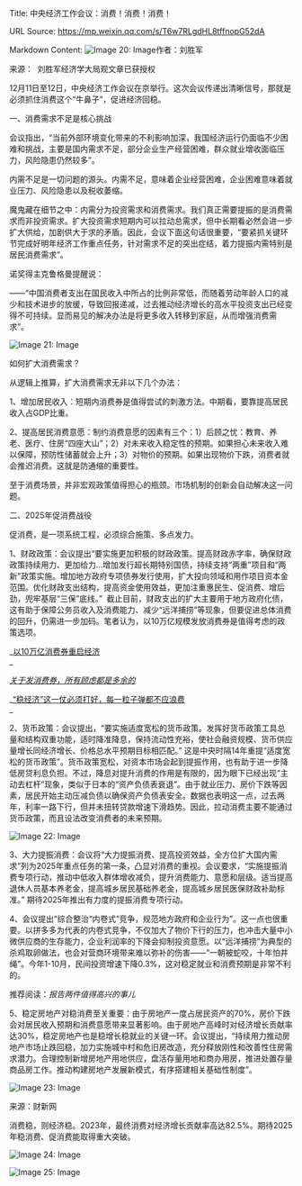 Title: 中央经济工作会议：消费！消费！消费！

URL Source: https://mp.weixin.qq.com/s/T6w7RLgdHL8tffnopG52dA

Markdown Content:
![Image 20: Image](https://mmbiz.qpic.cn/mmbiz_jpg/GR8gCXpnvVTvpTooj9ichCuEhnTNLqvoUGojfxKgiausCMg2kGltdMUKTYAxyibhPcHWNftpnbEWcEciabKtAaNybA/640?wx_fmt=jpeg&from=appmsg&wxfrom=5&wx_lazy=1&wx_co=1&tp=webp)作者：刘胜军

来源：  刘胜军经济学大局观文章已获授权

12月11日至12日，中央经济工作会议在京举行。这次会议传递出清晰信号，那就是必须抓住消费这个“牛鼻子”，促进经济回稳。

一、消费需求不足是核心挑战

会议指出，“当前外部环境变化带来的不利影响加深，我国经济运行仍面临不少困难和挑战，主要是国内需求不足，部分企业生产经营困难，群众就业增收面临压力，风险隐患仍然较多”。  

内需不足是一切问题的源头。内需不足，意味着企业经营困难，企业困难意味着就业压力、风险隐患以及税收萎缩。

魔鬼藏在细节之中：内需分为投资需求和消费需求。我们真正需要提振的是消费需求而非投资需求。扩大投资需求短期内可以拉动总需求，但中长期看必然会进一步扩大供给，加剧供大于求的矛盾。因此，会议下面这句话很重要，“要紧抓关键环节完成好明年经济工作重点任务，针对需求不足的突出症结，着力提振内需特别是居民消费需求”。

诺奖得主克鲁格曼提醒说：  

——“中国消费者支出在国民收入中所占的比例非常低，而随着劳动年龄人口的减少和技术进步的放缓，导致回报递减，过去推动经济增长的高水平投资支出已经变得不可持续。显而易见的解决办法是将更多收入转移到家庭，从而增强消费需求”。

![Image 21: Image](https://mmbiz.qpic.cn/mmbiz_png/GR8gCXpnvVTvpTooj9ichCuEhnTNLqvoUaUCsmBGibRrI8HCQfPHX1QvISEFPOBiaY9TRU1KZra8eoND9IPXBacgQ/640?wx_fmt=png&from=appmsg&tp=wxpic&wxfrom=5&wx_lazy=1&wx_co=1)

如何扩大消费需求？  

从逻辑上推算，扩大消费需求无非以下几个办法：

1、增加居民收入：短期内消费券是值得尝试的刺激方法。中期看，要靠提高居民收入占GDP比重。

2、提高居民消费意愿：制约消费意愿的因素有三个：1）后顾之忧：教育、养老、医疗、住房“四座大山”；2）对未来收入稳定性的预期。如果担心未来收入难以保障，预防性储蓄就会上升；3）对物价的预期。如果出现物价下跌，消费者就会推迟消费。这就是防通缩的重要性。

至于消费场景，并非宏观政策值得担心的瓶颈。市场机制的创新会自动解决这一问题。

二、2025年促消费战役

促消费，是一项系统工程，必须综合施策、多点发力。

1、财政政策：会议提出“要实施更加积极的财政政策。提高财政赤字率，确保财政政策持续用力、更加给力...增加发行超长期特别国债，持续支持“两重”项目和“两新”政策实施。增加地方政府专项债券发行使用，扩大投向领域和用作项目资本金范围。优化财政支出结构，提高资金使用效益，更加注重惠民生、促消费、增后劲，兜牢基层“三保”底线。”  截止目前，财政支出的扩大主要用于地方政府化债，这有助于保障公务员收入及消费能力、减少“远洋捕捞”等现象，但要促进总体消费的回升，仍需进一步加码。笔者认为，以10万亿规模发放消费券是值得考虑的政策选项。

_[以10万亿消费券重启经济](https://mp.weixin.qq.com/s?__biz=Mzg4MTUzNTE1Mw==&mid=2247496702&idx=1&sn=f09a4344c4ff9f2594c08ddc25306e73&scene=21#wechat_redirect)  
_

_[关于发消费券，所有顾虑都是多余的](https://mp.weixin.qq.com/s?__biz=Mzg4MTUzNTE1Mw==&mid=2247496699&idx=1&sn=73391f08183b0814c2f36bd0daa3ece8&scene=21#wechat_redirect)_  

_[“稳经济”这一仗必须打好，每一粒子弹都不应浪费](https://mp.weixin.qq.com/s?__biz=Mzg4MTUzNTE1Mw==&mid=2247496715&idx=1&sn=76cb79acb102e737182b413608d801d7&scene=21#wechat_redirect)  
_

2、货币政策：会议提出，“要实施适度宽松的货币政策。发挥好货币政策工具总量和结构双重功能，适时降准降息，保持流动性充裕，使社会融资规模、货币供应量增长同经济增长、价格总水平预期目标相匹配。” 这是中央时隔14年重提“适度宽松的货币政策”。货币政策宽松，对资本市场会起到提振作用，也有助于进一步降低房贷利息负担。不过，降息对提升消费的作用是有限的，因为眼下已经出现“主动去杠杆”现象，类似于日本的“资产负债表衰退”。由于就业压力、房价下跌等因素，居民开始主动压减负债以确保资产负债表安全。数据也表明这一点，过去两年，利率一路下行，但并未扭转贷款增速下滑趋势。因此，拉动消费主要不能通过货币政策，而且设法改变消费者的未来预期。

![Image 22: Image](https://mmbiz.qpic.cn/mmbiz_png/GR8gCXpnvVTvpTooj9ichCuEhnTNLqvoUWMEB0HpaXM5eDrVOAG9xel5xmZicHEY3TsspIBOhiax4m1Jw3ZPpaNeA/640?wx_fmt=png&from=appmsg&tp=wxpic&wxfrom=5&wx_lazy=1&wx_co=1)

3、大力提振消费：会议将“大力提振消费、提高投资效益，全方位扩大国内需求”列为2025年重点任务的第一条，凸显对消费的重视。会议要求，“实施提振消费专项行动，推动中低收入群体增收减负，提升消费能力、意愿和层级。适当提高退休人员基本养老金，提高城乡居民基础养老金，提高城乡居民医保财政补助标准。” 期待2025年推出有力度的提振消费专项行动。

4、会议提出“综合整治“内卷式”竞争，规范地方政府和企业行为”。这一点也很重要。以拼多多为代表的内卷式竞争，不仅加大了物价下行的压力，也冲击大量中小微供应商的生存能力，企业利润率的下降会抑制投资意愿。以“远洋捕捞”为典型的杀鸡取卵做法，也会对营商环境带来难以弥补的伤害——“一朝被蛇咬，十年怕井绳”。今年1-10月，民间投资增速下降0.3%，这对稳定就业和消费预期是非常不利的。

推荐阅读：_报告两件值得高兴的事儿_

5、稳定房地产对稳消费至关重要：由于房地产一度占居民资产的70%，房价下跌会对居民收入预期和消费意愿带来显著影响。由于房地产高峰时对经济增长贡献率达30%，稳定房地产也是稳增长稳就业的关键一环。会议提出，“持续用力推动房地产市场止跌回稳，加力实施城中村和危旧房改造，充分释放刚性和改善性住房需求潜力。合理控制新增房地产用地供应，盘活存量用地和商办用房，推进处置存量商品房工作。推动构建房地产发展新模式，有序搭建相关基础性制度”。

![Image 23: Image](https://mmbiz.qpic.cn/mmbiz_png/GR8gCXpnvVTvpTooj9ichCuEhnTNLqvoUo7CtzMxy6x1dcpk3L88jibMlicDalnDnMn9JfFaia66E9VLcSh3dYU1ww/640?wx_fmt=png&from=appmsg&tp=wxpic&wxfrom=5&wx_lazy=1&wx_co=1)

来源：财新网

消费稳，则经济稳。2023年，最终消费对经济增长贡献率高达82.5%。期待2025年稳消费、促消费能取得重大突破。

![Image 24: Image](https://mmbiz.qpic.cn/sz_mmbiz_jpg/PpAEB7a8CF7WZRnicIqwn3AE7Lp11IVgtyRcap14bZrIfC6yIkzicqkPq0tmjfYPXpRibLqgrmtV25lU3ZLiahesQg/640?wx_fmt=other&from=appmsg&wxfrom=5&wx_lazy=1&wx_co=1&tp=webp)

![Image 25: Image](https://mmbiz.qpic.cn/mmbiz_jpg/6liagqfzR3vvqGOiaGricWUDEMfcSMtEY4Sm8yPwYSdrdERFBG2k7oASUFWto4kB7TTudYoicmvicQXsgsocW08DibOg/640?wx_fmt=other&from=appmsg&wxfrom=5&wx_lazy=1&wx_co=1&tp=webp)
